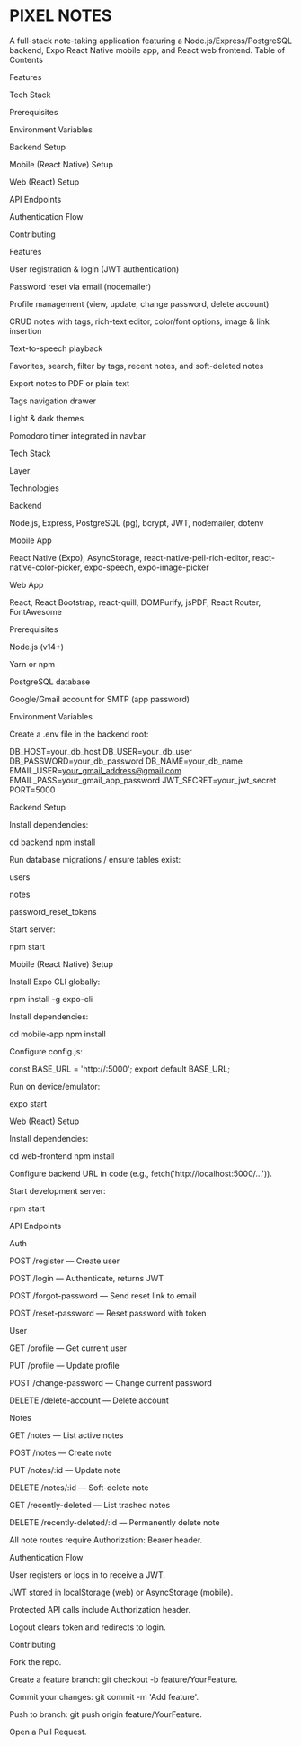 # PIXEL NOTES
A full-stack note-taking application featuring a Node.js/Express/PostgreSQL backend, Expo React Native mobile app, and React web frontend.
Table of Contents

Features

Tech Stack

Prerequisites

Environment Variables

Backend Setup

Mobile (React Native) Setup

Web (React) Setup

API Endpoints

Authentication Flow

Contributing



Features

User registration & login (JWT authentication)

Password reset via email (nodemailer)

Profile management (view, update, change password, delete account)

CRUD notes with tags, rich-text editor, color/font options, image & link insertion

Text-to-speech playback

Favorites, search, filter by tags, recent notes, and soft-deleted notes

Export notes to PDF or plain text

Tags navigation drawer

Light & dark themes

Pomodoro timer integrated in navbar

Tech Stack

Layer

Technologies

Backend

Node.js, Express, PostgreSQL (pg), bcrypt, JWT, nodemailer, dotenv

Mobile App

React Native (Expo), AsyncStorage, react-native-pell-rich-editor, react-native-color-picker, expo-speech, expo-image-picker

Web App

React, React Bootstrap, react-quill, DOMPurify, jsPDF, React Router, FontAwesome

Prerequisites

Node.js (v14+)

Yarn or npm

PostgreSQL database

Google/Gmail account for SMTP (app password)

Environment Variables

Create a .env file in the backend root:

DB_HOST=your_db_host
DB_USER=your_db_user
DB_PASSWORD=your_db_password
DB_NAME=your_db_name
EMAIL_USER=your_gmail_address@gmail.com
EMAIL_PASS=your_gmail_app_password
JWT_SECRET=your_jwt_secret
PORT=5000

Backend Setup

Install dependencies:

cd backend
npm install

Run database migrations / ensure tables exist:

users

notes

password_reset_tokens

Start server:

npm start

Mobile (React Native) Setup

Install Expo CLI globally:

npm install -g expo-cli

Install dependencies:

cd mobile-app
npm install

Configure config.js:

const BASE_URL = 'http://<backend-host>:5000';
export default BASE_URL;

Run on device/emulator:

expo start

Web (React) Setup

Install dependencies:

cd web-frontend
npm install

Configure backend URL in code (e.g., fetch('http://localhost:5000/...')).

Start development server:

npm start

API Endpoints

Auth

POST /register — Create user

POST /login — Authenticate, returns JWT

POST /forgot-password — Send reset link to email

POST /reset-password — Reset password with token

User

GET /profile — Get current user

PUT /profile — Update profile

POST /change-password — Change current password

DELETE /delete-account — Delete account

Notes

GET /notes — List active notes

POST /notes — Create note

PUT /notes/:id — Update note

DELETE /notes/:id — Soft-delete note

GET /recently-deleted — List trashed notes

DELETE /recently-deleted/:id — Permanently delete note

All note routes require Authorization: Bearer <token> header.

Authentication Flow

User registers or logs in to receive a JWT.

JWT stored in localStorage (web) or AsyncStorage (mobile).

Protected API calls include Authorization header.

Logout clears token and redirects to login.

Contributing

Fork the repo.

Create a feature branch: git checkout -b feature/YourFeature.

Commit your changes: git commit -m 'Add feature'.

Push to branch: git push origin feature/YourFeature.

Open a Pull Request.


